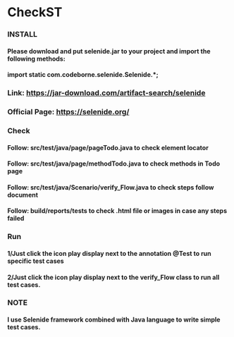 # CheckST
### INSTALL
#### Please download and put selenide.jar to your project and import the following methods:
#### import static com.codeborne.selenide.Selenide.*;

### Link: https://jar-download.com/artifact-search/selenide
### Official Page: https://selenide.org/
### Check
#### Follow: src/test/java/page/pageTodo.java to check element locator
#### Follow: src/test/java/page/methodTodo.java  to check methods in Todo page
#### Follow: src/test/java/Scenario/verify_Flow.java to check steps follow document
#### Follow: build/reports/tests to check .html file or images in case any steps failed

### Run
#### 1/Just click the icon play display next to the annotation @Test to run specific test cases
#### 2/Just click the icon play display next to the verify_Flow class to run all test cases.

### NOTE
#### I use Selenide framework combined with Java language to write simple test cases.
